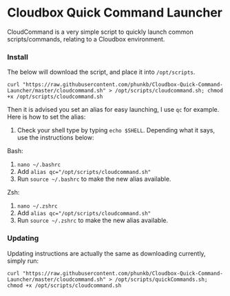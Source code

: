 # Cloudbox Quick Command Launcher
CloudCommand is a very simple script to quickly launch common scripts/commands, relating to a Cloudbox environment.

### Install

The below will download the script, and place it into `/opt/scripts`.

`curl "https://raw.githubusercontent.com/phunkb/Cloudbox-Quick-Command-Launcher/master/cloudcommand.sh" > /opt/scripts/cloudcommand.sh; chmod +x /opt/scripts/cloudcommand.sh`

Then it is advised you set an alias for easy launching, I use `qc` for example. Here is how to set the alias:

1. Check your shell type by typing `echo $SHELL`. Depending what it says, use the instructions below:

Bash:
   1. `nano ~/.bashrc`
   2. Add `alias qc="/opt/scripts/cloudcommand.sh"`
   3. Run `source ~/.bashrc` to make the new alias available.

Zsh:
   1. `nano ~/.zshrc`
   2. Add `alias qc="/opt/scripts/cloudcommand.sh"`
   3. Run `source ~/.zshrc` to make the new alias available.


### Updating

Updating instructions are actually the same as downloading currently, simply run:

`curl "https://raw.githubusercontent.com/phunkb/Cloudbox-Quick-Command-Launcher/master/cloudcommand.sh" > /opt/scripts/quickCommands.sh; chmod +x /opt/scripts/cloudcommand.sh`
